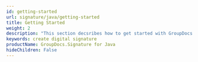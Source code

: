 ```yaml
---
id: getting-started
url: signature/java/getting-started
title: Getting Started
weight: 2
description: "This section decsribes how to get started with GroupDocs.Signature for Java library"
keywords: create digital signature
productName: GroupDocs.Signature for Java
hideChildren: False
---
```

